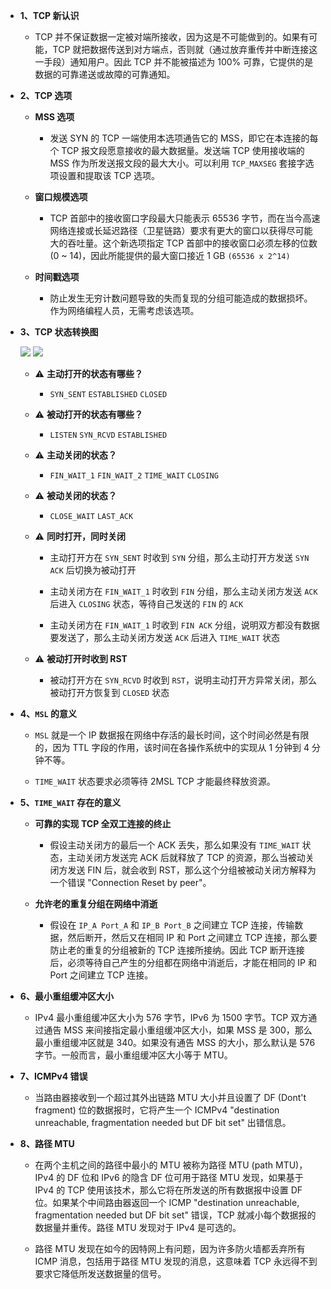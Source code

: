 * **1、TCP 新认识**
   * TCP 并不保证数据一定被对端所接收，因为这是不可能做到的。如果有可能，TCP 就把数据传送到对方端点，否则就（通过放弃重传并中断连接这一手段）通知用户。因此 TCP 并不能被描述为 100% 可靠，它提供的是数据的可靠递送或故障的可靠通知。

* **2、TCP 选项**
   * **MSS 选项**
      * 发送 SYN 的 TCP 一端使用本选项通告它的 MSS，即它在本连接的每个 TCP 报文段愿意接收的最大数据量。发送端 TCP  使用接收端的 MSS 作为所发送报文段的最大大小。可以利用 `TCP_MAXSEG` 套接字选项设置和提取该 TCP 选项。
      
   * **窗口规模选项**
      * TCP 首部中的接收窗口字段最大只能表示 65536 字节，而在当今高速网络连接或长延迟路径（卫星链路）要求有更大的窗口以获得尽可能大的吞吐量。这个新选项指定 TCP 首部中的接收窗口必须左移的位数 (0 ~ 14)，因此所能提供的最大窗口接近 1 GB `(65536 x 2^14)`
      
   * **时间戳选项**
      * 防止发生无穷计数问题导致的失而复现的分组可能造成的数据损坏。作为网络编程人员，无需考虑该选项。

* **3、TCP 状态转换图**

   ![](https://github.com/YangXiaoHei/Networking/blob/master/UNP/02%20传输层%20TCP%20UDP%20和%20SCTP/images/TCP_state_change.png)
   ![](https://github.com/YangXiaoHei/Networking/blob/master/UNP/02%20传输层%20TCP%20UDP%20和%20SCTP/images/TCP_segment_exchange.png)
   
   * ⚠️ **主动打开的状态有哪些？**
      * `SYN_SENT` `ESTABLISHED` `CLOSED`

   * ⚠️ **被动打开的状态有哪些？**
      * `LISTEN` `SYN_RCVD` `ESTABLISHED`
      
   * ⚠️ **主动关闭的状态？**
      * `FIN_WAIT_1` `FIN_WAIT_2` `TIME_WAIT` `CLOSING`
      
   * ⚠️ **被动关闭的状态？**
      * `CLOSE_WAIT` `LAST_ACK`
      
   * ⚠️ **同时打开，同时关闭**
      * 主动打开方在 `SYN_SENT` 时收到 `SYN` 分组，那么主动打开方发送 `SYN ACK` 后切换为被动打开
      
      * 主动关闭方在 `FIN_WAIT_1` 时收到 `FIN` 分组，那么主动关闭方发送 `ACK` 后进入 `CLOSING` 状态，等待自己发送的 `FIN` 的 `ACK`
      
      * 主动关闭方在 `FIN_WAIT_1` 时收到 `FIN ACK` 分组，说明双方都没有数据要发送了，那么主动关闭方发送 `ACK` 后进入 `TIME_WAIT` 状态
     
   * ⚠️ **被动打开时收到 RST**
      * 被动打开方在 `SYN_RCVD` 时收到 `RST`，说明主动打开方异常关闭，那么被动打开方恢复到 `CLOSED` 状态

* **4、`MSL` 的意义**

   * `MSL` 就是一个 IP 数据报在网络中存活的最长时间，这个时间必然是有限的，因为 TTL 字段的作用，该时间在各操作系统中的实现从 1 分钟到 4 分钟不等。
   
   * `TIME_WAIT` 状态要求必须等待 2MSL TCP 才能最终释放资源。
   
* **5、`TIME_WAIT` 存在的意义**
   * **可靠的实现 TCP 全双工连接的终止**
      * 假设主动关闭方的最后一个 ACK 丢失，那么如果没有 `TIME_WAIT` 状态，主动关闭方发送完 ACK 后就释放了 TCP 的资源，那么当被动关闭方发送 FIN 后，就会收到 RST，那么这个分组被被动关闭方解释为一个错误 "Connection Reset by peer"。
      
   * **允许老的重复分组在网络中消逝**
      * 假设在 `IP_A Port_A` 和 `IP_B Port_B` 之间建立 TCP 连接，传输数据，然后断开，然后又在相同 IP 和 Port 之间建立 TCP 连接，那么要防止老的重复的分组被新的 TCP 连接所接纳。因此 TCP 断开连接后，必须等待自己产生的分组都在网络中消逝后，才能在相同的 IP 和 Port 之间建立 TCP 连接。

* **6、最小重组缓冲区大小**
   * IPv4 最小重组缓冲区大小为 576 字节，IPv6 为 1500 字节。TCP 双方通过通告 MSS 来间接指定最小重组缓冲区大小，如果 MSS 是 300，那么最小重组缓冲区就是 340。如果没有通告 MSS 的大小，那么默认是 576 字节。一般而言，最小重组缓冲区大小等于 MTU。

* **7、ICMPv4 错误**
   * 当路由器接收到一个超过其外出链路 MTU 大小并且设置了 DF (Dont't fragment) 位的数据报时，它将产生一个 ICMPv4 "destination unreachable, fragmentation needed but DF bit set" 出错信息。

* **8、路径 MTU**
   * 在两个主机之间的路径中最小的 MTU 被称为路径 MTU (path MTU)，IPv4 的 DF 位和 IPv6 的隐含 DF 位可用于路径 MTU 发现，如果基于 IPv4 的 TCP 使用该技术，那么它将在所发送的所有数据报中设置 DF 位。如果某个中间路由器返回一个 ICMP "destination unreachable, fragmentation needed but DF bit set" 错误，TCP 就减小每个数据报的数据量并重传。路径 MTU 发现对于 IPv4 是可选的。
   
   * 路径 MTU 发现在如今的因特网上有问题，因为许多防火墙都丢弃所有 ICMP 消息，包括用于路径 MTU 发现的消息，这意味着 TCP 永远得不到要求它降低所发送数据量的信号。